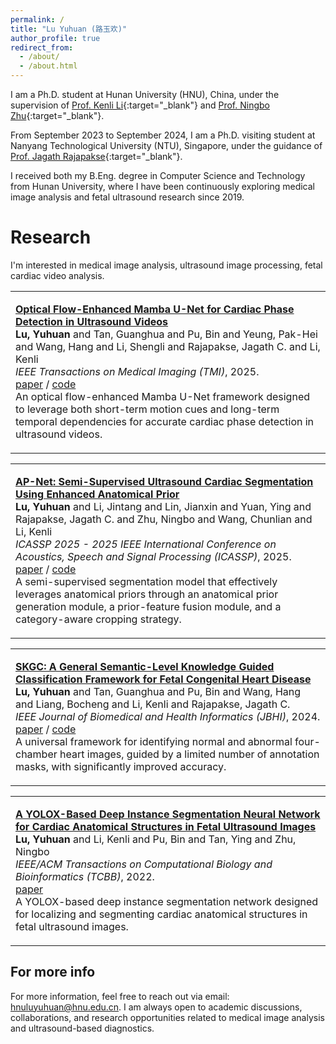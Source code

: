 ```yaml
---
permalink: /
title: "Lu Yuhuan (路玉欢)"
author_profile: true
redirect_from: 
  - /about/
  - /about.html
---
```


I am a Ph.D. student at Hunan University (HNU), China, under the supervision of [Prof. Kenli Li](https://scholar.google.com/citations?user=mSpHqSUAAAAJ){:target="_blank"} and [Prof. Ningbo Zhu](https://csee.hnu.edu.cn/people/zhuningbo){:target="_blank"}.

From September 2023 to September 2024, I am a Ph.D. visiting student at Nanyang Technological University (NTU), Singapore, under the guidance of [Prof. Jagath Rajapakse](https://personal.ntu.edu.sg/asjagath/){:target="_blank"}.

I received both my B.Eng. degree in Computer Science and Technology from Hunan University, where I have been continuously exploring medical image analysis and fetal ultrasound research since 2019.

Research
======
I'm interested in medical image analysis, ultrasound image processing, fetal cardiac video analysis.


<table>
  <!-- <table style="font-size: 1.025em;"> -->
  <tr>
    <!-- <td style="width: 150px; vertical-align: top;">
      <img src="/images/cardiaccycle.png" width="150px">
    </td> -->
    <td>
      <p>
        <strong>
        <a href="https://doi.org/10.1109/TMI.2025.3550731" target="_blank">
        Optical Flow-Enhanced Mamba U-Net for Cardiac Phase Detection in Ultrasound Videos
        </a>
        </strong><br>
        <strong>Lu, Yuhuan</strong> and Tan, Guanghua and Pu, Bin and Yeung, Pak-Hei and Wang, Hang and Li, Shengli and Rajapakse, Jagath C. and Li, Kenli<br>
        <em>IEEE Transactions on Medical Imaging (TMI)</em>, 2025.<br>
        <a href="https://doi.org/10.1109/TMI.2025.3550731" target="_blank">paper</a> /
        <a href="https://github.com/Luyuhuan/OFM-U-Net.git">code</a><br> 
        <!-- <a href="/bibtex/lu2024.bib">bibtex</a><br> -->
        An optical flow-enhanced Mamba U-Net framework designed to leverage both short-term motion cues and long-term temporal dependencies for accurate cardiac phase detection in ultrasound videos. 
      </p>
    </td>
  </tr>
</table>


<table>
  <!-- <table style="font-size: 1.025em;"> -->
  <tr>
    <!-- <td style="width: 150px; vertical-align: top;">
      <img src="/images/cardiaccycle.png" width="150px">
    </td> -->
    <td>
      <p>
        <strong>
        <a href="https://doi.org/10.1109/ICASSP49660.2025.10888667" target="_blank">
        AP-Net: Semi-Supervised Ultrasound Cardiac Segmentation Using Enhanced Anatomical Prior
        </a>
        </strong><br>
        <strong>Lu, Yuhuan</strong> and Li, Jintang and Lin, Jianxin and Yuan, Ying and Rajapakse, Jagath C. and Zhu, Ningbo and Wang, Chunlian and Li, Kenli<br>
        <em>ICASSP 2025 - 2025 IEEE International Conference on Acoustics, Speech and Signal Processing (ICASSP)</em>, 2025.<br>
        <a href="https://doi.org/10.1109/ICASSP49660.2025.10888667" target="_blank">paper</a> /
        <a href="https://github.com/Luyuhuan/AP-Net.git">code</a><br> 
        <!-- <a href="/bibtex/lu2024.bib">bibtex</a><br> -->
        A semi-supervised segmentation model that effectively leverages anatomical priors through an anatomical prior generation module, a prior-feature fusion module, and a category-aware cropping strategy.
      </p>
    </td>
  </tr>
</table>


<table>
  <!-- <table style="font-size: 1.025em;"> -->
  <tr>
    <!-- <td style="width: 150px; vertical-align: top;">
      <img src="/images/cardiaccycle.png" width="150px">
    </td> -->
    <td>
      <p>
        <strong>
        <a href="https://doi.org/10.1109/JBHI.2024.3426068" target="_blank">
        SKGC: A General Semantic-Level Knowledge Guided Classification Framework for Fetal Congenital Heart Disease
        </a>
        </strong><br>
        <strong>Lu, Yuhuan</strong> and Tan, Guanghua and Pu, Bin and Wang, Hang and Liang, Bocheng and Li, Kenli and Rajapakse, Jagath C.<br>
        <em>IEEE Journal of Biomedical and Health Informatics (JBHI)</em>, 2024.<br>
        <a href="https://doi.org/10.1109/JBHI.2024.3426068" target="_blank">paper</a> /
        <a href="https://github.com/Luyuhuan/SKGC.git">code</a><br> 
        <!-- <a href="/bibtex/lu2024.bib">bibtex</a><br> -->
        A universal framework for identifying normal and abnormal four-chamber heart images, guided by a limited number of annotation masks, with significantly improved accuracy.
      </p>
    </td>
  </tr>
</table>


<table>
  <!-- <table style="font-size: 1.025em;"> -->
  <tr>
    <!-- <td style="width: 150px; vertical-align: top;">
      <img src="/images/cardiaccycle.png" width="150px">
    </td> -->
    <td>
      <p>
        <strong>
        <a href="https://doi.org/10.1109/TCBB.2022.3222356" target="_blank">
        A YOLOX-Based Deep Instance Segmentation Neural Network for Cardiac Anatomical Structures in Fetal Ultrasound Images
        </a>
        </strong><br>
        <strong>Lu, Yuhuan</strong> and Li, Kenli and Pu, Bin and Tan, Ying and Zhu, Ningbo<br>
        <em> IEEE/ACM Transactions on Computational Biology and Bioinformatics (TCBB)</em>, 2022.<br>
        <a href="https://doi.org/10.1109/TCBB.2022.3222356" target="_blank">paper</a><br>
        A YOLOX-based deep instance segmentation network designed for localizing and segmenting cardiac anatomical structures in fetal ultrasound images.
      </p>
    </td>
  </tr>
</table>

For more info
------
For more information, feel free to reach out via email: <span style="color:#007bff">hnuluyuhuan@hnu.edu.cn</span>.
I am always open to academic discussions, collaborations, and research opportunities related to medical image analysis and ultrasound-based diagnostics.
